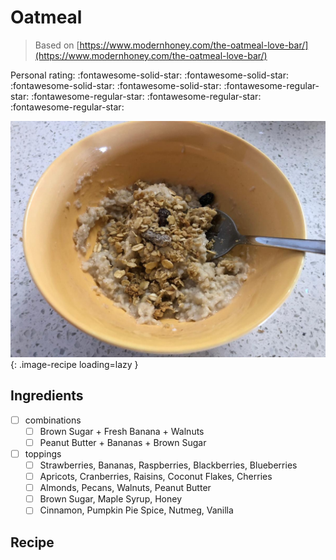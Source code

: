 <!-- Needs Manual Review -->

<!-- Do not modify sections with "AUTO-*". They are updated by make.py -->

# Oatmeal

> Based on [https://www.modernhoney.com/the-oatmeal-love-bar/](https://www.modernhoney.com/the-oatmeal-love-bar/)

<!-- rating=1; (User can specify rating on scale of 1-5) -->
<!-- AUTO-UserRating -->
Personal rating: :fontawesome-solid-star: :fontawesome-solid-star: :fontawesome-solid-star: :fontawesome-solid-star: :fontawesome-regular-star: :fontawesome-regular-star: :fontawesome-regular-star: :fontawesome-regular-star:
<!-- /AUTO-UserRating -->

<!-- name_image=oatmeal.jpeg; (User can specify image name) -->
<!-- AUTO-Image -->
![oatmeal.jpeg](./oatmeal.jpeg){: .image-recipe loading=lazy }
<!-- /AUTO-Image -->

## Ingredients

* [ ] combinations
    * [ ] Brown Sugar + Fresh Banana + Walnuts
    * [ ] Peanut Butter + Bananas + Brown Sugar
* [ ] toppings
    * [ ] Strawberries, Bananas, Raspberries, Blackberries, Blueberries
    * [ ] Apricots, Cranberries, Raisins, Coconut Flakes, Cherries
    * [ ] Almonds, Pecans, Walnuts, Peanut Butter
    * [ ] Brown Sugar, Maple Syrup, Honey
    * [ ] Cinnamon, Pumpkin Pie Spice, Nutmeg, Vanilla

## Recipe
